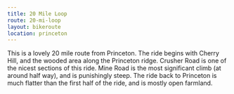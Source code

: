 ```yaml
---
title: 20 Mile Loop
route: 20-mi-loop
layout: bikeroute
location: princeton
---
```


This is a lovely 20 mile route from Princeton. The ride begins with Cherry Hill, and the wooded area along the Princeton ridge. Crusher Road is one of the nicest sections of this ride. Mine Road is the most significant climb (at around half way), and is punishingly steep. The ride back to Princeton is much flatter than the first half of the ride, and is mostly open farmland.
